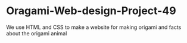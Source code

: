 # Oragami-Web-design-Project-49
We use HTML and CSS to make a website for making origami and facts about the origami animal
